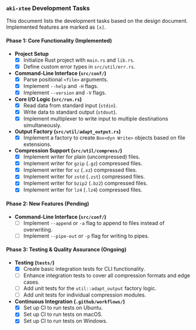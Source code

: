 ### `aki-xtee` Development Tasks

This document lists the development tasks based on the design document. Implemented features are marked as `[x]`.

#### **Phase 1: Core Functionality (Implemented)**

*   **Project Setup**
    *   [x] Initialize Rust project with `main.rs` and `lib.rs`.
    *   [x] Define custom error types in `src/util/err.rs`.
*   **Command-Line Interface (`src/conf/`)**
    *   [x] Parse positional `<file>` arguments.
    *   [x] Implement `--help` and `-H` flags.
    *   [x] Implement `--version` and `-V` flags.
*   **Core I/O Logic (`src/run.rs`)**
    *   [x] Read data from standard input (`stdin`).
    *   [x] Write data to standard output (`stdout`).
    *   [x] Implement multiplexer to write input to multiple destinations simultaneously.
*   **Output Factory (`src/util/adapt_output.rs`)**
    *   [x] Implement a factory to create `Box<dyn Write>` objects based on file extensions.
*   **Compression Support (`src/util/compress/`)**
    *   [x] Implement writer for plain (uncompressed) files.
    *   [x] Implement writer for `gzip` (`.gz`) compressed files.
    *   [x] Implement writer for `xz` (`.xz`) compressed files.
    *   [x] Implement writer for `zstd` (`.zst`) compressed files.
    *   [x] Implement writer for `bzip2` (`.bz2`) compressed files.
    *   [x] Implement writer for `lz4` (`.lz4`) compressed files.

#### **Phase 2: New Features (Pending)**

*   **Command-Line Interface (`src/conf/`)**
    *   [ ] Implement `--append` or `-a` flag to append to files instead of overwriting.
    *   [ ] Implement `--pipe-out` or `-p` flag for writing to pipes.

#### **Phase 3: Testing & Quality Assurance (Ongoing)**

*   **Testing (`tests/`)**
    *   [x] Create basic integration tests for CLI functionality.
    *   [ ] Enhance integration tests to cover all compression formats and edge cases.
    *   [ ] Add unit tests for the `util::adapt_output` factory logic.
    *   [ ] Add unit tests for individual compression modules.
*   **Continuous Integration (`.github/workflows/`)**
    *   [x] Set up CI to run tests on Ubuntu.
    *   [x] Set up CI to run tests on macOS.
    *   [x] Set up CI to run tests on Windows.
